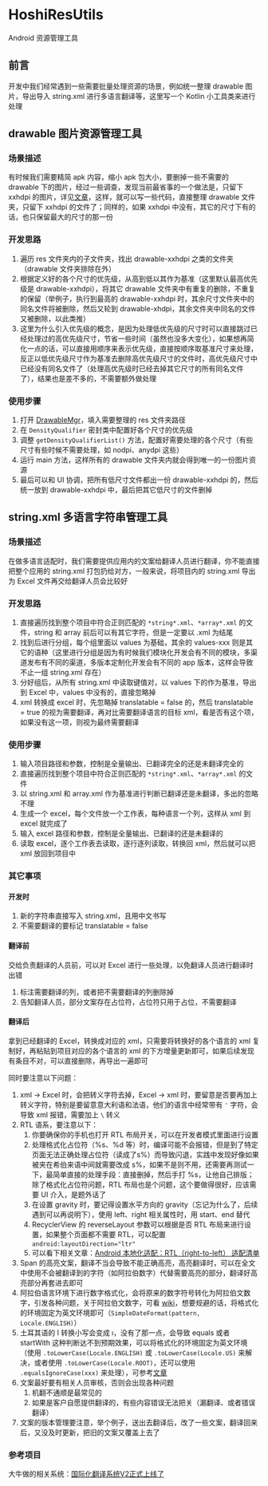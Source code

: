# HoshiResUtils
Android 资源管理工具
## 前言
开发中我们经常遇到一些需要批量处理资源的场景，例如统一整理 drawable 图片，导出导入 string.xml 进行多语言翻译等，这里写一个 Kotlin 小工具类来进行处理

## drawable 图片资源管理工具
### 场景描述
有时候我们需要精简 apk 内容，缩小 apk 包大小，要删掉一些不需要的 drawable 下的图片，经过一些调查，发现当前最省事的一个做法是，只留下 xxhdpi 的图片，详见[文章](https://www.jianshu.com/p/0eb2824d6011)，这样，就可以写一些代码，直接整理 drawable 文件夹，只留下 xxhdpi 的文件了；同样的，如果 xxhdpi 中没有，其它的尺寸下有的话，也只保留最大的尺寸的那一份
### 开发思路
1. 遍历 res 文件夹内的子文件夹，找出 drawable-xxhdpi 之类的文件夹（drawable 文件夹排除在外）
2. 根据定义好的各个尺寸的优先级，从高到低以其作为基准（这里默认最高优先级是 drawable-xxhdpi），将其它 drawable 文件夹中有重复的删除，不重复的保留（举例子，执行到最高的 drawable-xxhdpi 时，其余尺寸文件夹中的同名文件将被删除，然后又轮到 drawable-xhdpi，其余文件夹中同名的文件又被删除，以此类推）
3. 这里为什么引入优先级的概念，是因为处理低优先级的尺寸时可以直接跳过已经处理过的高优先级尺寸，节省一些时间（虽然也没多大变化），如果想再简化一点的话，可以直接用顺序来表示优先级，直接按顺序取基准尺寸来处理，反正以低优先级尺寸作为基准去删除高优先级尺寸的文件时，高优先级尺寸中已经没有同名文件了（处理高优先级时已经去掉其它尺寸的所有同名文件了），结果也是差不多的，不需要额外做处理
### 使用步骤
1. 打开 [DrawableMgr](src/main/kotlin/drawable/DrawableMgr.kt)，填入需要整理的 res 文件夹路径
2. 在 `DensityQualifier` 密封类中配置好各个尺寸的优先级
3. 调整 `getDensityQualifierList()` 方法，配置好需要处理的各个尺寸（有些尺寸有些时候不需要处理，如 nodpi、anydpi 这些）
4. 运行 main 方法，这样所有的 drawable 文件夹内就会得到唯一的一份图片资源
5. 最后可以和 UI 协调，把所有低尺寸文件都出一份 drawable-xxhdpi 的，然后统一放到 drawable-xxhdpi 中，最后把其它低尺寸的文件删掉
## string.xml 多语言字符串管理工具
### 场景描述
在做多语言适配时，我们需要提供应用内的文案给翻译人员进行翻译，你不能直接把整个应用的 string.xml 打包扔给对方，一般来说，将项目内的 string.xml 导出为 Excel 文件再交给翻译人员会比较好
### 开发思路
1. 直接遍历找到整个项目中符合正则匹配的 `*string*.xml`、`*array*.xml` 的文件，string 和 array 前后可以有其它字符，但是一定要以 .xml 为结尾
2. 找到后进行分组，每个组里面以 values 为基础，其余的 values-xxx 则是其它的语种（这里进行分组是因为有时候我们模块化开发会有不同的模块，多渠道发布有不同的渠道，多版本定制化开发会有不同的 app 版本，这样会导致不止一组 string.xml 存在）
3. 分好组后，从所有 string.xml 中读取键值对，以 values 下的作为基准，导出到 Excel 中，values 中没有的，直接忽略掉
4. xml 转换成 excel 时，先忽略掉 translatable = false 的，然后 translatable = true 的视为需要翻译，再对比需要翻译语言的目标 xml，看是否有这个项，如果没有这一项，则视为最终需要翻译
### 使用步骤
1. 输入项目路径和参数，控制是全量输出、已翻译完全的还是未翻译完全的
2. 直接遍历找到整个项目中符合正则匹配的 `*string*.xml`、`*array*.xml` 的文件
3. 以 string.xml 和 array.xml 作为基准进行判断已翻译还是未翻译，多出的忽略不理
4. 生成一个 excel，每个文件放一个工作表，每种语言一个列，这样从 xml 到 excel 就完成了
5. 输入 excel 路径和参数，控制是全量输出、已翻译的还是未翻译的
6. 读取 excel，逐个工作表去读取，逐行逐列读取，转换回 xml，然后就可以把 xml 放回到项目中
### 其它事项
#### 开发时
1. 新的字符串直接写入 string.xml，且用中文书写
2. 不需要翻译的要标记 translatable = false
#### 翻译前
交给负责翻译的人员前，可以对 Excel 进行一些处理，以免翻译人员进行翻译时出错
1. 标注需要翻译的列，或者把不需要翻译的列删除掉
2. 告知翻译人员，部分文案存在占位符，占位符只用于占位，不需要翻译
#### 翻译后
拿到已经翻译的 Excel，转换成对应的 xml，只需要将转换好的各个语言的 xml 复制好，再粘贴到项目对应的各个语言的 xml 的下方增量更新即可，如果后续发现有条目不对，可以直接删除，再导出一遍即可

同时要注意以下问题：
1. xml -> Excel 时，会把转义字符去掉，Excel -> xml 时，要留意是否要再加上转义字符，特别是要留意意大利语和法语，他们的语言中经常带有 `'` 字符，会导致 xml 报错，需要加上 `\` 转义
2. RTL 语系，要注意以下：
   1. 你要确保你的手机也打开 RTL 布局开关，可以在开发者模式里面进行设置
   2. 处理格式化占位符（%s、%d 等）时，编译可能不会报错，但是到了特定页面无法正确处理占位符（读成了s%）而导致闪退，实践中发现好像如果被夹在希伯来语中间就需要改成 s%，如果不是则不用，还需要再测试一下，最简单直接的处理手段：直接删掉，然后手打 %s，让他自己排版；除了格式化占位符问题，RTL 布局也是个问题，这个要做得很好，应该需要 UI 介入，是题外话了
   3. 在设置 gravity 时，要记得设置水平方向的 gravity（忘记为什么了，后续遇到可以再说明下），使用 left、right 相关属性时，用 start、end 替代
   4. RecyclerView 的 reverseLayout 参数可以根据是否 RTL 布局来进行设置，如果整个页面都不需要 RTL，可以配置 `android:layoutDirection="ltr"`
   5. 可以看下相关文章：[Android 本地化适配：RTL（right-to-left） 适配清单 ](https://www.cnblogs.com/plokmju/p/android_rtl.html)
3. Span 的高亮文案，翻译不当会导致不能正确高亮，高亮翻译时，可以在全文中使用不会被翻译到的字符（如阿拉伯数字）代替需要高亮的部分，翻译好高亮部分再套进去即可
4. 阿拉伯语言环境下进行数字格式化，会将原来的数字符号转化为阿拉伯文数字，引发各种问题，关于阿拉伯文数字，可看 [wiki](https://zh.wikipedia.org/wiki/%E9%98%BF%E6%8B%89%E4%BC%AF%E6%96%87%E6%95%B0%E5%AD%97)，想要规避的话，将格式化的环境固定为英文环境即可（`SimpleDateFormat(pattern, Locale.ENGLISH)`）
5. 土耳其语的 I 转换小写会变成 ı，没有了那一点，会导致 equals 或者 startWith 这种判断达不到预期效果，可以将格式化的环境固定为英文环境（使用 `.toLowerCase(Locale.ENGLISH)` 或 `.toLowerCase(Locale.US)` 来解决，或者使用 `.toLowerCase(Locale.ROOT)`，还可以使用 `.equalsIgnoreCase(xxx)` 来处理），可参考[文章](https://juejin.cn/post/6844903749094211592)
6. 文案最好要有相关人员审核，否则会出现各种问题
   1. 机翻不通顺是最常见的
   2. 如果是客户自愿提供翻译的，有些内容错误无法把关（漏翻译、或者错误翻译）
7. 文案的版本管理要注意，举个例子，送出去翻译后，改了一些文案，翻译回来后，又没及时更新，把旧的文案又覆盖上去了

### 参考项目
大牛做的相关系统：[国际化翻译系统V2正式上线了](https://mp.weixin.qq.com/s/M8bTBqstag3ioJg-1DjtOw)